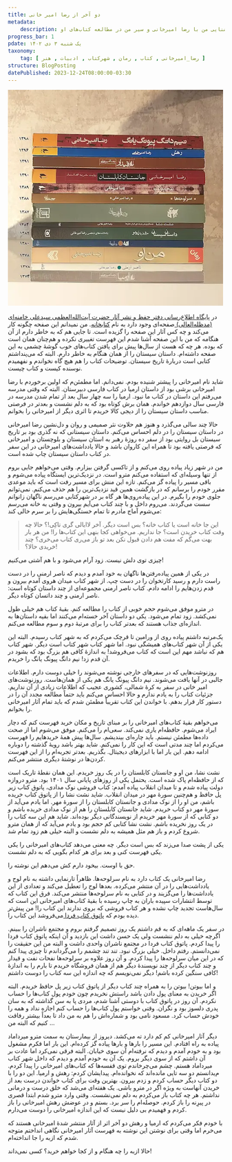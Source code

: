 ```yaml
---
title: دو آخر از رضا امیر خانی
metadata:
    description: حکایت آشنایی من با رضا امیرخانی و سیر من در مطالعه کتاب‌های او
progress_bar: 1
pdate: یک شنبه ۳ دی ۱۴۰۲    
taxonomy:
    tag: [ رضا_امیرخانی , کتاب , رمان , شهرکتاب , ادبیات , هنر ]
structure: BlogPosting
datePublished: 2023-12-24T08:00:00-03:30
---
```

![همهٔ کتاب‌های امیرخانی](amirkhani.webp?classes=center&loading=lazy)

در [پايگاه اطلاع‌رسانی دفتر حفظ و نشر آثار حضرت آيت‌الله‌العظمی سيدعلی خامنه‌ای (مد‌ظله‌العالی) ](https://khamenei.ir ) صفحه‌ای وجود دارد به نام [کتابخانه](https://farsi.khamenei.ir/book-archive?nt=38&amp;oid=30). من نمیدانم این صفحه چگونه کار می‌کند و چه کس آثار این صفحه را گزیده است. تا جایی هم که به خاطر دارم از آن هنگامه که من با این صفحه آشنا شدم این فهرست تغییری نکرده و هم‌چنان همان است که بوده. هر چه که هست از سال‌ها پیش برای یافتن کتاب‌های خوب گوشهٔ چشمی به این صفحه داشته‌ام. داستان سیستان را از همان هنگام به خاطر دارم. البته که می‌پنداشتم کتابی است دربارهٔ تاریخ سیستان. توضیحات کتاب را هم هیچ گاه نخواندم و نفهمیدم نوسنده کیست و کتاب چیست.

شاید نام امیرخانی را پیشتر شنیده بودم. نمی‌دانم. اما مطمئن‌م که اولین برخوردم با رضا امیرخانی برشی بود از داستان ارمیا در کتاب فارسی دبیرستان. البته که وقتی مدرسه می‌رفتم این داستان در کتاب ما نبود. ارمیا را سه چهار سال بعد از تمام شدن مدرسه در فارسی سال دوازدهم خواندم. همان برش کوتاه بود که به دلم نشست و بعدتر در فرصتی مناسب داستان سیستان را از دیجی کالا خریدم تا اثری دیگر از امیرخانی را بخوانم. 

حالا چند سالی می‌گذرد و هنوز هم حلاوت نثر صمیمی و روان و دل‌نشین رضا امیرخانی در داستان سیستان را در دلم احساس می‌کنم. داستان سیستانی که نه گذری بود بر تاریخ سیستان بل روایتی بود از سفر ده روزهٔ رهبر به استان سیستان و بلوچستان و امیرخانی که فرصتی یافته بود تا همراه این کاروان باشد و حالا یادداشت‌های امیرخانی در این سفر در کتاب داستان سیستان چاپ شده است.

من در شهر زیاد پیاده روی می‌کنم و از تاکسی گرفتن بیزارم. وقتی می‌خواهم جایی بروم از تنها وسیله‌ای که استفاده می‌کنم مترو است. در نزدیک‌ترین ایستگاه پیاده می‌شوم و باقی مسیر را پیاده گز می‌کنم. تازه این منش برای مسیر رفت است که باید موعدی مقرر خودم را برسانم که در بازگشت همین قید نزدیک‌ترین را هم حذف می‌کنم. نمی‌توانم جلوی خودم را بگیرم. در این پیاده‌روی‌ها هر گاه بر در شهرکتابی می‌رسم ناگهان زانوانم سست می‌گردند. می‌روم داخل و با چند کتاب می‌آیم بیرون و وقتی به خانه می‌رسم می‌شوم آماج مادرم تا تمام خستگی‌هایش را بر سرم خالی کند:

> این جا خانه است یا کتاب خانه؟ بس است دیگر. آخر لاابالی گری تاکِی!؟ حالا چه وقت کتاب خریدن است؟ جا نداریم. می‌خواهی کجا بنهی این کتاب‌ها را! من هر بار بهت می‌گم که مفت هم دادن قبول نکن بعد تو باز می‌ری کتاب می‌خری؟ چند خریدی حالا؟!

چیزی توی دلش نیست. زود آرام می‌شود و با هم آشتی می‌کنیم!

در یکی از همین پیاده‌رفتن‌ها ناگهان به خود‌ آمدم و دیدم که ناصر ارمنی را در دست راست دارم و رسید کارتخوان را در دست چپ. از شهر کتاب میدان هروی آمدم بیرون و قدم زدن‌هایم را ادامه دادم. کتاب ناصر ارمنی مجموعه‌ای از چند داستان کوتاه است: ناصر ارمنی و چند داتسان کوتاه دیگر.

در مترو موفق می‌شوم حجم خوبی از کتاب را مطالعه کنم. بقیهٔ کتاب هم خیلی طول نمی‌کشد. زود تمام می‌شود. یکی دو داستان آخر خسته‌ام می‌کنند اما بقیه داستان‌ها به اندازه‌ای جذاب هستند که بعدتر کتاب را برای مرتبهٔ دوم و سوم مطالعه می‌کنم.

یک‌مرتبه داشتم پیاده روی از ورامین تا قرچک می‌کردم که به شهر کتاب رسیدم. البته این یکی از آن شهر کتاب‌های همیشگی نبود. اما شهر کتاب شهر کتاب است دیگر. شهر کتاب هم که نباشد مهم این است که کتاب می‌فروشد! به اندازهٔ کافی هم بزرگ بود که بشود در آن قدم زد! نیم دانگ پیونگ یانگ را خریدم. 

روزنوشت‌هایی که در سفرهای خارجی نوشته‌ می‌شوند را خیلی دوست دارم. اطلاعات جالبی در آنها یافت می‌شوند. نیم‌ دانگ پیونگ یانگ هم یکی از همان‌هاست. روزنوشت‌های امیر خانی در سفر به کرهٔ شمالی، کشوری عجیب که اطلاعات زیادی از آن نداریم. جزئیات کتاب را به یادم ندارم و حالا احساس می‌کنم باید حتماً مطالعه مجدد آن را در دستور کار قرار بدهم. با خواندن این کتاب تقریباً مطمئن شدم که باید تمام آثار امیرخانی را بخوانم. 

می‌خواهم بقیهٔ کتاب‌های امیرخانی را بر مبنای تاریخ و مکان خرید فهرست کنم که دچار ایراد می‌شوم. حافظه‌ام یاری نمی‌کند. سعی‌ام را می‌کنم. موفق می‌شوم اما از صحت داده‌ها مطمئن نیستم. باید چاره‌ای بیندیشم. سال‌ها پیش همهٔ خریدهایم را فهرست می‌کردم اما چند مدتی است که این کار را نمی‌کنم. شاید بهتر باشد رویهٔ گذشته را دوباره ادامه دهم. این بار اما با ابزارهای دیجیتال. بگذریم. بعدتر تجربه‌ام را از این فهرست کردن‌ها در نوشتهٔ دیگری منتشر می‌کنم.

نشت نشا، من او و جانستان کابلستان را در یک روز خریدم. این همان نقطه‌ٔ تاریک است که از حافظه‌ام پاک شده است. یحتمل یکی از روزهای پایانی سال ۱۴۰۱ بود. مترو دروازه دولت پیاده شدم و تا میدان انقلاب پیاده آمدم: کتاب فروشی نوک مدادی، پاتوق کتاب زیر پل حافظ و هم‌چنین سورهٔ مهر در میدان انقلاب. شاید نشت نشا را از پاتوق کتاب خریده باشم، من او را از نوک مدادی و جانستان کابلستان را از سورهٔ مهر. اما یادم می‌آید از سورهٔ مهر دو کتاب خریدم. شاید جانستان کابلستان را هم از نوک مدادی خریده باشم و دو کتابی که از سورهٔ مهر خریدم از نویسندگانی دیگر بوده‌اند. شاید هم این سه کتاب را در یک روز نخریده باشم. نشت نشا کتابی کم حجم بود و یادم می‌آید که از همان مترو شروع کردم و باز هم مثل همیشه به دلم نشست و البته خیلی هم زود تمام شد.

یکی از پشت صدا می‌زند که بس است دیگر. چه معنی می‌دهد کتاب‌های امیرخانی را یکی یکی فهرست کنی و بعد برای هر کدام بگویی که به دلم نشست. 

حق با اوست. بیخود دارم کش می‌دهم این نوشته را.

رضا امیرخانی یک کتاب دارد به نام سرلوحه‌ها. ظاهراً تارنمایی داشته به نام لوح و یادداشت‌هایی را در آن منتشر می‌کرده. بعدها لوح را تعطیل می‌کند و تعدادی از این یادداشت‌ها را می‌گزیند و در کتابی به نام سرلوحه‌ها منتشر می‌کند. فرق این کتاب که توسط انتشارات سپیده باران به چاپ رسیده با بقیهٔ کتاب‌های امیرخانی این است که سال‌هاست تجدید چاپ نشده و هر کتاب فروشی که بروی ندارند این کتاب را! من پیش‌تر دیده بودم که [پاتوق کتاب فردا ](https://bookroom.ir/book/3024/سرلوحه-ها-یادداشت-های-پراکنده-سال-های-81-تا-84) می‌فروشد این کتاب را. 

در سفر یک ماهه‌ای که به قم داشتم یک روز تصمیم گرفتم بروم و مجتمع ناشران را ببینم. اگرچه خیلی به دلم ننشست ولی یک حسن داشت این بازدید و آن اینکه پاتوق کتاب فردا را پیدا کردم. پاتوق کتاب فردا در مجتمع ناشران واحدی داشت و البته من این حقیقت را نمی‌دانستم. رفتم داخل. خیلی بزرگ نبود. تند تند چشمم را می‌گرداندم تا چیزی پیدا کنم که در این میان سرلوحه‌ها را پیدا کردم. و آن روز علاوه بر سرلوحه‌ها نفحات نفت و قیدار و چند کتاب دیگر از چند نویسندهٔ دیگر هم از همان فروشگاه خریدم تا بارم را به اندازهٔ کافی سنگین کرده باشم! دیگر نمی‌نویسم که چه اندازه این سه کتاب را دوست داشتم!

و اما بیوتن! بیوتن را به همراه چند کتاب دیگر از پاتوق کتاب زیر پل حافظ خریدم. البته اگر خریدن به معنای پول دادن باشد راستش نخریدم چون خودم پول کتاب‌ها را حساب نکردم. آن روز در پاتوق کتاب با دوستی آشنا شدم، مردی پا به سن گذاشته که به سان پدری دلسوز بود و نگران. وقتی خواستم پول کتاب‌ها را حساب کنم اجازه نداد و همه را خودش حساب کرد. مسعود نامی بود و شماره‌اش را هم به من داد تا بعداً بیشتر رفاقت کنیم که البته من ...

دیگر آثار امیرخانی کم کم دارد ته می‌کشد. دیروز از بیمارستان به سمت مترو میرداماد پیاده به راه افتادم. این مسیر را بارها و بارها پیاده گز کرده‌ام. این بار اما فکرم مشغول بود و به خودم آمدم و دیدم که نرفته‌ام آن سوی خیابان. البته فرقی نمی‌کرد اما عادت بر آن داشتم که از سوی دیگر بروم. یک آن به خودم آمدم و دیدم که داخل شهر کتاب میرداماد هستم. چشم می‌چرخاندم توی قفسه‌ها که کتاب‌های امیرخانی را پیدا کردم. م‌یدانستم دو سه تایی مانده‌اند که نخوانده‌ام. پیدایشان کردم: رهش و ارمیا. این دو را با دو کتاب دیگر حساب کردم و زدم بیرون. بهترین وقت برای کتاب خواندن درست بعد از خریدن آنهاست به ویژه اگر در مترو باشی. یک هفته‌ای می‌شد که خلق درست و درمانی نداشتم. هر چه کتاب باز می‌کردم به دلم نمی‌نشست. وقتی وارد مترو شدم ابتدا قصری در پیرِنه را باز کردم. حوصله‌ام را سر برد. بستم و در عوضش رهش امیرخانی را باز کردم و فهمیدم بی دلیل نیست که این اندازه امیرخانی را دوست می‌دارم.

با خودم فکر می‌کردم که ارمیا و رهش دو آخر اثر از آثار منتشر شدهٔ امیرخانی هستند که می‌خرم اما وقتی برای نوشتن این نوشته به فهرست آثار امیرخانی نگاهی انداختم متوجه شدم که ازبه را جا انداخته‌ام.

حالا ازبه را چه هنگام و از کجا خواهم خرید؟ کسی نمی‌داند!
